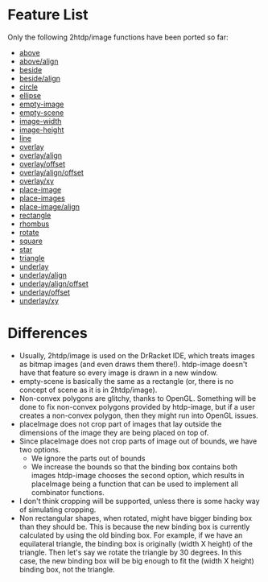 # Feature List

Only the following 2htdp/image functions have been ported so far:

* [above](https://docs.racket-lang.org/teachpack/2htdpimage.html#%28def._%28%28lib._2htdp%2Fimage..rkt%29._above%29%29)
* [above/align](https://docs.racket-lang.org/teachpack/2htdpimage.html#%28def._%28%28lib._2htdp%2Fimage..rkt%29._above%2Falign%29%29)
* [beside](https://docs.racket-lang.org/teachpack/2htdpimage.html#%28def._%28%28lib._2htdp%2Fimage..rkt%29._beside%29%29)
* [beside/align](https://docs.racket-lang.org/teachpack/2htdpimage.html#%28def._%28%28lib._2htdp%2Fimage..rkt%29._beside%2Falign%29%29)
* [circle](https://docs.racket-lang.org/teachpack/2htdpimage.html#%28def._%28%28lib._2htdp%2Fimage..rkt%29._circle%29%29)
* [ellipse](https://docs.racket-lang.org/teachpack/2htdpimage.html#%28def._%28%28lib._2htdp%2Fimage..rkt%29._ellipse%29%29)
* [empty-image](https://docs.racket-lang.org/teachpack/2htdpimage.html#%28def._%28%28lib._2htdp%2Fimage..rkt%29._empty-image%29%29)
* [empty-scene](https://docs.racket-lang.org/teachpack/2htdpimage.html#%28def._%28%28lib._2htdp%2Fimage..rkt%29._empty-scene%29%29)
* [image-width](https://docs.racket-lang.org/teachpack/2htdpimage.html#%28def._%28%28lib._2htdp%2Fimage..rkt%29._image-width%29%29)
* [image-height](https://docs.racket-lang.org/teachpack/2htdpimage.html#%28def._%28%28lib._2htdp%2Fimage..rkt%29._image-height%29%29)
* [line](https://docs.racket-lang.org/teachpack/2htdpimage.html#%28def._%28%28lib._2htdp%2Fimage..rkt%29._line%29%29)
* [overlay](https://docs.racket-lang.org/teachpack/2htdpimage.html#%28def._%28%28lib._2htdp%2Fimage..rkt%29._overlay%29%29)
* [overlay/align](https://docs.racket-lang.org/teachpack/2htdpimage.html#%28def._%28%28lib._2htdp%2Fimage..rkt%29._overlay%2Falign%29%29)
* [overlay/offset](https://docs.racket-lang.org/teachpack/2htdpimage.html#%28def._%28%28lib._2htdp%2Fimage..rkt%29._overlay%2Foffset%29%29)
* [overlay/align/offset](https://docs.racket-lang.org/teachpack/2htdpimage.html#%28def._%28%28lib._2htdp%2Fimage..rkt%29._overlay%2Falign%2Foffset%29%29)
* [overlay/xy](https://docs.racket-lang.org/teachpack/2htdpimage.html#%28def._%28%28lib._2htdp%2Fimage..rkt%29._overlay%2Fxy%29%29)
* [place-image](https://docs.racket-lang.org/teachpack/2htdpimage.html#%28def._%28%28lib._2htdp%2Fimage..rkt%29._place-image%29%29)
* [place-images](https://docs.racket-lang.org/teachpack/2htdpimage.html#%28def._%28%28lib._2htdp%2Fimage..rkt%29._place-images%29%29)
* [place-image/align](https://docs.racket-lang.org/teachpack/2htdpimage.html#%28def._%28%28lib._2htdp%2Fimage..rkt%29._place-image%2Falign%29%29)
* [rectangle](https://docs.racket-lang.org/teachpack/2htdpimage.html#%28def._%28%28lib._2htdp%2Fimage..rkt%29._rectangle%29%29)
* [rhombus](https://docs.racket-lang.org/teachpack/2htdpimage.html#%28def._%28%28lib._2htdp%2Fimage..rkt%29._rhombus%29%29)
* [rotate](https://docs.racket-lang.org/teachpack/2htdpimage.html#%28def._%28%28lib._2htdp%2Fimage..rkt%29._rotate%29%29)
* [square](https://docs.racket-lang.org/teachpack/2htdpimage.html#%28def._%28%28lib._2htdp%2Fimage..rkt%29._square%29%29)
* [star](https://docs.racket-lang.org/teachpack/2htdpimage.html#%28def._%28%28lib._2htdp%2Fimage..rkt%29._star%29%29)
* [triangle](https://docs.racket-lang.org/teachpack/2htdpimage.html#%28def._%28%28lib._2htdp%2Fimage..rkt%29._triangle%29%29)
* [underlay](https://docs.racket-lang.org/teachpack/2htdpimage.html#%28def._%28%28lib._2htdp%2Fimage..rkt%29._underlay%29%29)
* [underlay/align](https://docs.racket-lang.org/teachpack/2htdpimage.html#%28def._%28%28lib._2htdp%2Fimage..rkt%29._underlay%2Falign%29%29)
* [underlay/align/offset](https://docs.racket-lang.org/teachpack/2htdpimage.html#%28def._%28%28lib._2htdp%2Fimage..rkt%29._underlay%2Falign%2Foffset%29%29)
* [underlay/offset](https://docs.racket-lang.org/teachpack/2htdpimage.html#%28def._%28%28lib._2htdp%2Fimage..rkt%29._underlay%2Foffset%29%29)
* [underlay/xy](https://docs.racket-lang.org/teachpack/2htdpimage.html#%28def._%28%28lib._2htdp%2Fimage..rkt%29._underlay%2Fxy%29%29)

# Differences

* Usually, 2htdp/image is used on the DrRacket IDE, which treats images as bitmap images
  (and even draws them there!).
  htdp-image doesn't have that feature so every image is drawn in a new window.
* empty-scene is basically the same as a rectangle (or, there is no concept of scene as it is in 2htdp/image).
* Non-convex polygons are glitchy, thanks to OpenGL. Something will be done to fix non-convex polygons
  provided by htdp-image, but if a user creates a non-convex polygon, then they might run into OpenGL issues.
* placeImage does not crop part of images that lay outside the dimensions of the image they are being placed on top of.
* Since placeImage does not crop parts of image out of bounds, we have two options.
  - We ignore the parts out of bounds
  - We increase the bounds so that the binding box contains both images
  htdp-image chooses the second option, which results in placeImage being a function that can be used to implement
  all combinator functions.
* I don't think cropping will be supported, unless there is some hacky way of simulating cropping.
* Non rectangular shapes, when rotated, might have bigger binding box than they should be. This is because
  the new binding box is currently calculated by using the old binding box.
  For example, if we have an equilateral triangle, the binding box is originally (width X height) of the triangle.
  Then let's say we rotate the triangle by 30 degrees. In this case, the new binding box will be big enough to fit
  the (width X height) binding box, not the triangle.
